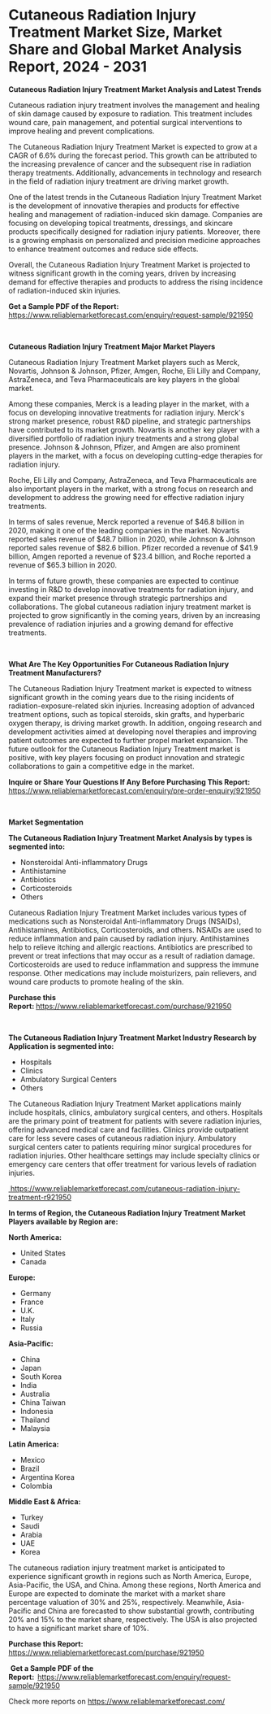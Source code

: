<p><h1>Cutaneous Radiation Injury Treatment Market Size, Market Share and Global Market Analysis Report, 2024 - 2031</h1></p><p><strong>Cutaneous Radiation Injury Treatment Market Analysis and Latest Trends</strong></p>
<p><p>Cutaneous radiation injury treatment involves the management and healing of skin damage caused by exposure to radiation. This treatment includes wound care, pain management, and potential surgical interventions to improve healing and prevent complications.</p><p>The Cutaneous Radiation Injury Treatment Market is expected to grow at a CAGR of 6.6% during the forecast period. This growth can be attributed to the increasing prevalence of cancer and the subsequent rise in radiation therapy treatments. Additionally, advancements in technology and research in the field of radiation injury treatment are driving market growth.</p><p>One of the latest trends in the Cutaneous Radiation Injury Treatment Market is the development of innovative therapies and products for effective healing and management of radiation-induced skin damage. Companies are focusing on developing topical treatments, dressings, and skincare products specifically designed for radiation injury patients. Moreover, there is a growing emphasis on personalized and precision medicine approaches to enhance treatment outcomes and reduce side effects.</p><p>Overall, the Cutaneous Radiation Injury Treatment Market is projected to witness significant growth in the coming years, driven by increasing demand for effective therapies and products to address the rising incidence of radiation-induced skin injuries.</p></p>
<p><strong>Get a Sample PDF of the Report:&nbsp;</strong> <a href="https://www.reliablemarketforecast.com/enquiry/request-sample/921950">https://www.reliablemarketforecast.com/enquiry/request-sample/921950</a></p>
<p>&nbsp;</p>
<p><strong>Cutaneous Radiation Injury Treatment Major Market Players</strong></p>
<p><p>Cutaneous Radiation Injury Treatment Market players such as Merck, Novartis, Johnson & Johnson, Pfizer, Amgen, Roche, Eli Lilly and Company, AstraZeneca, and Teva Pharmaceuticals are key players in the global market. </p><p>Among these companies, Merck is a leading player in the market, with a focus on developing innovative treatments for radiation injury. Merck's strong market presence, robust R&D pipeline, and strategic partnerships have contributed to its market growth. Novartis is another key player with a diversified portfolio of radiation injury treatments and a strong global presence. Johnson & Johnson, Pfizer, and Amgen are also prominent players in the market, with a focus on developing cutting-edge therapies for radiation injury. </p><p>Roche, Eli Lilly and Company, AstraZeneca, and Teva Pharmaceuticals are also important players in the market, with a strong focus on research and development to address the growing need for effective radiation injury treatments. </p><p>In terms of sales revenue, Merck reported a revenue of $46.8 billion in 2020, making it one of the leading companies in the market. Novartis reported sales revenue of $48.7 billion in 2020, while Johnson & Johnson reported sales revenue of $82.6 billion. Pfizer recorded a revenue of $41.9 billion, Amgen reported a revenue of $23.4 billion, and Roche reported a revenue of $65.3 billion in 2020. </p><p>In terms of future growth, these companies are expected to continue investing in R&D to develop innovative treatments for radiation injury, and expand their market presence through strategic partnerships and collaborations. The global cutaneous radiation injury treatment market is projected to grow significantly in the coming years, driven by an increasing prevalence of radiation injuries and a growing demand for effective treatments.</p></p>
<p>&nbsp;</p>
<p><strong>What Are The Key Opportunities For Cutaneous Radiation Injury Treatment Manufacturers?</strong></p>
<p><p>The Cutaneous Radiation Injury Treatment market is expected to witness significant growth in the coming years due to the rising incidents of radiation-exposure-related skin injuries. Increasing adoption of advanced treatment options, such as topical steroids, skin grafts, and hyperbaric oxygen therapy, is driving market growth. In addition, ongoing research and development activities aimed at developing novel therapies and improving patient outcomes are expected to further propel market expansion. The future outlook for the Cutaneous Radiation Injury Treatment market is positive, with key players focusing on product innovation and strategic collaborations to gain a competitive edge in the market.</p></p>
<p><strong>Inquire or Share Your Questions If Any Before Purchasing This Report:</strong> <a href="https://www.reliablemarketforecast.com/enquiry/pre-order-enquiry/921950">https://www.reliablemarketforecast.com/enquiry/pre-order-enquiry/921950</a></p>
<p>&nbsp;</p>
<p><strong>Market Segmentation</strong></p>
<p><strong>The Cutaneous Radiation Injury Treatment Market Analysis by types is segmented into:</strong></p>
<p><ul><li>Nonsteroidal Anti-inflammatory Drugs</li><li>Antihistamine</li><li>Antibiotics</li><li>Corticosteroids</li><li>Others</li></ul></p>
<p><p>Cutaneous Radiation Injury Treatment Market includes various types of medications such as Nonsteroidal Anti-inflammatory Drugs (NSAIDs), Antihistamines, Antibiotics, Corticosteroids, and others. NSAIDs are used to reduce inflammation and pain caused by radiation injury. Antihistamines help to relieve itching and allergic reactions. Antibiotics are prescribed to prevent or treat infections that may occur as a result of radiation damage. Corticosteroids are used to reduce inflammation and suppress the immune response. Other medications may include moisturizers, pain relievers, and wound care products to promote healing of the skin.</p></p>
<p><strong>Purchase this Report:&nbsp;</strong><a href="https://www.reliablemarketforecast.com/purchase/921950">https://www.reliablemarketforecast.com/purchase/921950</a></p>
<p>&nbsp;</p>
<p><strong>The Cutaneous Radiation Injury Treatment Market Industry Research by Application is segmented into:</strong></p>
<p><ul><li>Hospitals</li><li>Clinics</li><li>Ambulatory Surgical Centers</li><li>Others</li></ul></p>
<p><p>The Cutaneous Radiation Injury Treatment Market applications mainly include hospitals, clinics, ambulatory surgical centers, and others. Hospitals are the primary point of treatment for patients with severe radiation injuries, offering advanced medical care and facilities. Clinics provide outpatient care for less severe cases of cutaneous radiation injury. Ambulatory surgical centers cater to patients requiring minor surgical procedures for radiation injuries. Other healthcare settings may include specialty clinics or emergency care centers that offer treatment for various levels of radiation injuries.</p></p>
<p><a href="https://www.reliablemarketforecast.com/cutaneous-radiation-injury-treatment-r921950">&nbsp;https://www.reliablemarketforecast.com/cutaneous-radiation-injury-treatment-r921950</a></p>
<p><strong>In terms of Region, the Cutaneous Radiation Injury Treatment Market Players available by Region are:</strong></p>
<p>
    <p> <strong> North America: </strong>
        <ul>
            <li>United States</li>
            <li>Canada</li>
        </ul>
        </p> 
    <p> <strong> Europe: </strong>
        <ul>
            <li>Germany</li>
            <li>France</li>
            <li>U.K.</li>
            <li>Italy</li>
            <li>Russia</li>
        </ul>
        </p> 
    <p> <strong> Asia-Pacific: </strong>
        <ul>
            <li>China</li>
            <li>Japan</li>
            <li>South Korea</li>
            <li>India</li>
            <li>Australia</li>
            <li>China Taiwan</li>
            <li>Indonesia</li>
            <li>Thailand</li>
            <li>Malaysia</li>
        </ul>
        </p> 
    <p> <strong> Latin America: </strong>
        <ul>
            <li>Mexico</li>
            <li>Brazil</li>
            <li>Argentina Korea</li>
            <li>Colombia</li>
        </ul>
        </p> 
    <p> <strong> Middle East & Africa: </strong>
        <ul>
            <li>Turkey</li>
            <li>Saudi</li>
            <li>Arabia</li>
            <li>UAE</li>
            <li>Korea</li>
        </ul>
    </p>
    </p>
<p><p>The cutaneous radiation injury treatment market is anticipated to experience significant growth in regions such as North America, Europe, Asia-Pacific, the USA, and China. Among these regions, North America and Europe are expected to dominate the market with a market share percentage valuation of 30% and 25%, respectively. Meanwhile, Asia-Pacific and China are forecasted to show substantial growth, contributing 20% and 15% to the market share, respectively. The USA is also projected to have a significant market share of 10%.</p></p>
<p><strong>Purchase this Report: </strong><a href="https://www.reliablemarketforecast.com/purchase/921950">https://www.reliablemarketforecast.com/purchase/921950</a></p>
<p>&nbsp;<strong>Get a Sample PDF of the Report:&nbsp;&nbsp;</strong><a href="https://www.reliablemarketforecast.com/enquiry/request-sample/921950">https://www.reliablemarketforecast.com/enquiry/request-sample/921950</a></p>
<p><strong></strong></p>
<p>Check more reports on <a href="https://www.reliablemarketforecast.com/">https://www.reliablemarketforecast.com/</a></p>